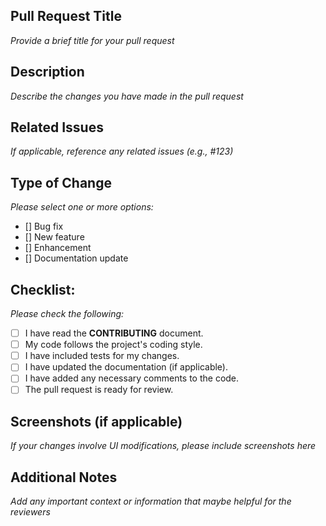 ## Pull Request Title
*Provide a brief title for your pull request*

## Description
*Describe the changes you have made in the pull request*

## Related Issues
*If applicable, reference any related issues (e.g., #123)*

## Type of Change
*Please select one or more options:*
- [] Bug fix
- [] New feature
- [] Enhancement
- [] Documentation update

## Checklist:
*Please check the following:*
- [ ] I have read the **CONTRIBUTING** document.
- [ ] My code follows the project's coding style.
- [ ] I have included tests for my changes.
- [ ] I have updated the documentation (if applicable).
- [ ] I have added any necessary comments to the code.
- [ ] The pull request is ready for review.

## Screenshots (if applicable)
*If your changes involve UI modifications, please include screenshots here*

## Additional Notes
*Add any important context or information that maybe helpful for the reviewers*
